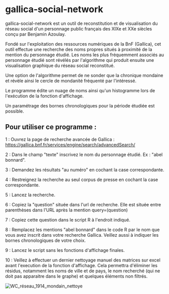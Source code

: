 # gallica-social-network
gallica-social-network est un outil de reconstitution et de visualisation du réseau social d'un personnage public français des XIXe et XXe siècles conçu par Benjamin Azoulay.

Fondé sur l'exploitation des ressources numériques de la BnF (Gallica), cet outil effectue une recherche des noms propres situés à proximité de la mention du personnage étudié. Les noms les plus fréquemment associés au personnage étudié sont révélés par l'algorithme qui produit ensuite une visualisation graphique du réseau social reconstitué.

Une option de l'algorithme permet de ne sonder que la chronique mondaine et révèle ainsi le cercle de mondanité fréquenté par l'intéressé.

Le programme édite un nuage de noms ainsi qu'un histogramme lors de l'exécution de la fonction d'affichage.

Un paramétrage des bornes chronologiques pour la période étudiée est possible.


## Pour utiliser ce programme : 

1 : Ouvrez la page de recherche avancée de Gallica : https://gallica.bnf.fr/services/engine/search/advancedSearch/

2 : Dans le champ "texte" inscrivez le nom du personnage étudié. Ex : "abel bonnard".

3 : Demandez les résultats "au numéro" en cochant la case correspondante.

4 : Restreignez la recherche au seul corpus de presse en cochant la case correspondante.

5 : Lancez la recherche.

6 : Copiez la "question" située dans l'url de recherche. Elle est située entre parenthèses dans l'URL après la mention query=(question) 

7 : Copiez cette question dans le script R à l'endroit indiqué.

8 : Remplacez les mentions "abel bonnard" dans le code R par le nom que vous avez inscrit dans votre recherche Gallica. Veillez aussi à indiquer les bornes chronologiques de votre choix.

9 : Lancez le script sans les fonctions d'affichage finales.

10 : Veillez à effectuer un dernier nettoyage manuel des matrices sur excel avant l'execution de la fonction d'affichage. Cela permettra d'éliminer les résidus, notamment les noms de ville et de pays, le nom recherché (qui ne doit pas apparaitre dans le graphe) et quelques éléments non filtrés.

![WC_réseau_1914_mondain_nettoye](https://user-images.githubusercontent.com/25954316/92419152-ec82a100-f16b-11ea-9910-f53ce9f73d97.png)
